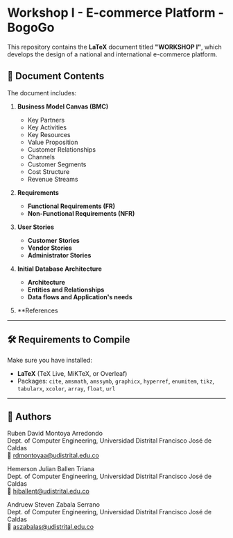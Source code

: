 # Workshop I - E-commerce Platform - BogoGo

This repository contains the **LaTeX** document titled **"WORKSHOP I"**, which develops the design of a national and international e-commerce platform.  

## 📄 Document Contents

The document includes:

1. **Business Model Canvas (BMC)**  
   - Key Partners  
   - Key Activities  
   - Key Resources  
   - Value Proposition  
   - Customer Relationships  
   - Channels  
   - Customer Segments  
   - Cost Structure  
   - Revenue Streams  

2. **Requirements**
   - **Functional Requirements (FR)**  
   - **Non-Functional Requirements (NFR)**  

3. **User Stories**
   - **Customer Stories**  
   - **Vendor Stories**  
   - **Administrator Stories**  

4. **Initial Database Architecture**
   - **Architecture**  
   - **Entities and Relationships**  
   - **Data flows and Application's needs**

5. **References 

---

## 🛠️ Requirements to Compile

Make sure you have installed:

- **LaTeX** (TeX Live, MiKTeX, or Overleaf)  
- Packages: `cite`, `amsmath`, `amssymb`, `graphicx`, `hyperref`, `enumitem`, `tikz`, `tabularx`, `xcolor`, `array`, `float`, `url`

---

## 👥 Authors

Ruben David Montoya Arredondo  
Dept. of Computer Engineering, Universidad Distrital Francisco José de Caldas  
📧 rdmontoyaa@udistrital.edu.co  

Hemerson Julian Ballen Triana  
Dept. of Computer Engineering, Universidad Distrital Francisco José de Caldas  
📧 hjballent@udistrital.edu.co  

Andruew Steven Zabala Serrano  
Dept. of Computer Engineering, Universidad Distrital Francisco José de Caldas  
📧 aszabalas@udistrital.edu.co  


